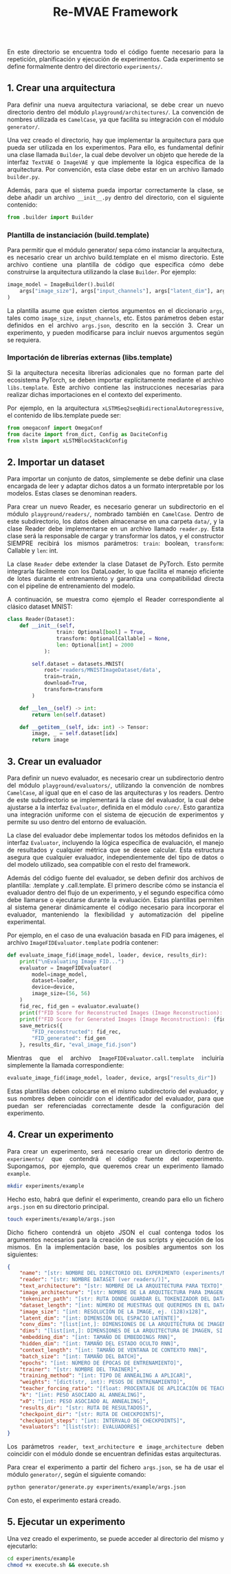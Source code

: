 <h1 align="center">Re-MVAE Framework</h1>

<br>
<br>

<div align="justify">

En este directorio se encuentra todo el código fuente necesario para la repetición, planificación y ejecución de experimentos. Cada experimento se define formalmente dentro del directorio `experiments/`.

## 1. Crear una arquitectura

Para definir una nueva arquitectura variacional, se debe crear un nuevo directorio dentro del módulo `playground/architectures/`. La convención de nombres utilizada es `CamelCase`, ya que facilita su integración con el módulo `generator/`.

Una vez creado el directorio, hay que implementar la arquitectura para que pueda ser utilizada en los experimentos. Para ello, es fundamental definir una clase llamada `Builder`, la cual debe devolver un objeto que herede de la interfaz `TextVAE` o `ImageVAE` y que implemente la lógica específica de la arquitectura. Por convención, esta clase debe estar en un archivo llamado `builder.py`.

Además, para que el sistema pueda importar correctamente la clase, se debe añadir un archivo `__init__.py` dentro del directorio, con el siguiente contenido:

```python
from .builder import Builder
```

### Plantilla de instanciación (build.template)

Para permitir que el módulo generator/ sepa cómo instanciar la arquitectura, es necesario crear un archivo build.template en el mismo directorio. Este archivo contiene una plantilla de código que especifica cómo debe construirse la arquitectura utilizando la clase `Builder`. Por ejemplo:

```python
image_model = ImageBuilder().build(
    args["image_size"], args["input_channels"], args["latent_dim"], args["conv_dims"]
)
```

La plantilla asume que existen ciertos argumentos en el diccionario `args`, tales como `image_size`, `input_channels`, etc. Estos parámetros deben estar definidos en el archivo `args.json`, descrito en la sección 3. Crear un experimento, y pueden modificarse para incluir nuevos argumentos según se requiera.

### Importación de librerías externas (libs.template)

Si la arquitectura necesita librerías adicionales que no forman parte del ecosistema PyTorch, se deben importar explícitamente mediante el archivo `libs.template`. Este archivo contiene las instrucciones necesarias para realizar dichas importaciones en el contexto del experimento.

Por ejemplo, en la arquitectura `xLSTMSeq2seqBidirectionalAutoregressive`, el contenido de libs.template puede ser:

```python
from omegaconf import OmegaConf
from dacite import from_dict, Config as DaciteConfig
from xlstm import xLSTMBlockStackConfig
```

## 2. Importar un dataset

Para importar un conjunto de datos, simplemente se debe definir una clase encargada de leer y adaptar dichos datos a un formato interpretable por los modelos. Estas clases se denominan readers.

Para crear un nuevo Reader, es necesario generar un subdirectorio en el módulo `playground/readers/`, nombrado también en `CamelCase`. Dentro de este subdirectorio, los datos deben almacenarse en una carpeta `data/`, y la clase Reader debe implementarse en un archivo llamado `reader.py`. Esta clase será la responsable de cargar y transformar los datos, y el constructor SIEMPRE recibirá los mismos parámetros: `train`: boolean, `transform`: Callable y `len`: int.

La clase `Reader` debe extender la clase Dataset de PyTorch. Esto permite integrarla fácilmente con los DataLoader, lo que facilita el manejo eficiente de lotes durante el entrenamiento y garantiza una compatibilidad directa con el pipeline de entrenamiento del modelo.

A continuación, se muestra como ejemplo el Reader correspondiente al clásico dataset MNIST:

```python
class Reader(Dataset):
    def __init__(self, 
                train: Optional[bool] = True, 
                transform: Optional[Callable] = None, 
                len: Optional[int] = 2000
            ):

        self.dataset = datasets.MNIST(
            root='readers/MNISTImageDataset/data',
            train=train,
            download=True,
            transform=transform
        )

    def __len__(self) -> int:
        return len(self.dataset)

    def __getitem__(self, idx: int) -> Tensor:
        image, _ = self.dataset[idx]
        return image
```

## 3. Crear un evaluador

Para definir un nuevo evaluador, es necesario crear un subdirectorio dentro del módulo `playground/evaluators/`, utilizando la convención de nombres `CamelCase`, al igual que en el caso de las arquitecturas y los readers. Dentro de este subdirectorio se implementará la clase del evaluador, la cual debe ajustarse a la interfaz `Evaluator`, definida en el módulo `core/`. Esto garantiza una integración uniforme con el sistema de ejecución de experimentos y permite su uso dentro del entorno de evaluación.

La clase del evaluador debe implementar todos los métodos definidos en la interfaz `Evaluator`, incluyendo la lógica específica de evaluación, el manejo de resultados y cualquier métrica que se desee calcular. Esta estructura asegura que cualquier evaluador, independientemente del tipo de datos o del modelo utilizado, sea compatible con el resto del framework.

Además del código fuente del evaluador, se deben definir dos archivos de plantilla: <nombre del evaluador>.template y <nombre del evaluador>.call.template. El primero describe cómo se instancia el evaluador dentro del flujo de un experimento, y el segundo especifica cómo debe llamarse o ejecutarse durante la evaluación. Estas plantillas permiten al sistema generar dinámicamente el código necesario para incorporar el evaluador, manteniendo la flexibilidad y automatización del pipeline experimental.

Por ejemplo, en el caso de una evaluación basada en FID para imágenes, el archivo `ImageFIDEvaluator.template` podría contener:

```python
def evaluate_image_fid(image_model, loader, device, results_dir):
    print("\nEvaluating Image FID...")
    evaluator = ImageFIDEvaluator(
        model=image_model,
        dataset=loader,
        device=device,
        image_size=(56, 56)
    )
    fid_rec, fid_gen = evaluator.evaluate()
    print(f"FID Score for Reconstructed Images (Image Reconstruction): {fid_rec:.2f}")
    print(f"FID Score for Generated Images (Image Reconstruction): {fid_gen:.2f}")
    save_metrics({
        "FID_reconstructed": fid_rec,
        "FID_generated": fid_gen
    }, results_dir, "eval_image_fid.json")
```


Mientras que el archivo `ImageFIDEvaluator.call.template` incluiría simplemente la llamada correspondiente:

```python
evaluate_image_fid(image_model, loader, device, args["results_dir"])
```

Estas plantillas deben colocarse en el mismo subdirectorio del evaluador, y sus nombres deben coincidir con el identificador del evaluador, para que puedan ser referenciadas correctamente desde la configuración del experimento.

## 4. Crear un experimento

Para crear un experimento, será necesario crear un directorio dentro de `experiments/` que contendrá el código fuente del experimento. Supongamos, por ejemplo, que queremos crear un experimento llamado `example`.

```bash
mkdir experiments/example
```

Hecho esto, habrá que definir el experimento, creando para ello un fichero `args.json` en su directorio principal.

```bash
touch experiments/example/args.json
```

Dicho fichero contendrá un objeto JSON el cual contenga todos los argumentos necesarios para la creación de sus scripts y ejecución de los mismos. En la implementación base, los posibles argumentos son los siguientes:

```json
{
    "name": "[str: NOMBRE DEL DIRECTORIO DEL EXPERIMENTO (experiments/NOMBRE)]",
    "reader": "[str: NOMBRE DATASET (ver readers/)]",
    "text_architecture": "[str: NOMBRE DE LA ARQUITECTURA PARA TEXTO]",
    "image_architecture": "[str: NOMBRE DE LA ARQUITECTURA PARA IMAGEN]",
    "tokenizer_path": "[str: RUTA DONDE GUARDAR EL TOKENIZADOR DEL DATASET]",
    "dataset_length": "[int: NÚMERO DE MUESTRAS QUE QUEREMOS EN EL DATASET]",
    "image_size": "[int: RESOLUCIÓN DE LA IMAGE, ej. (128)x128]",
    "latent_dim": "[int: DIMENSIÓN DEL ESPACIO LATENTE]",
    "conv_dims": "[list[int,]: DIMENSIONES DE LA ARQUITECTURA DE IMAGEN, SI ES CONVOLUCIONAL]",
    "dims": "[list[int,]: DIMENSIONES DE LA ARQUITECTURA DE IMAGEN, SI ES LINEAL]",
    "embedding_dim": "[int: TAMAÑO DE EMBEDDINGS RNN]",
    "hidden_dim": "[int: TAMAÑO DEL ESTADO OCULTO RNN]",
    "context_length": "[int: TAMAÑO DE VENTANA DE CONTEXTO RNN]",
    "batch_size": "[int: TAMAÑO DEL BATCH]",
    "epochs": "[int: NÚMERO DE ÉPOCAS DE ENTRENAMIENTO]",
    "trainer": "[str: NOMBRE DEL TRAINER]",
    "training_method": "[int: TIPO DE ANNEALING A APLICAR]",
    "weights": "[dict(str, int): PESOS DE ENTRENAMIENTO]",
    "teacher_forcing_ratio": "[float: PROCENTAJE DE APLICACIÓN DE TEACHER FORCING]",
    "k": "[int: PESO ASOCIADO AL ANNEALING]",
    "x0": "[int: PESO ASOCIADO AL ANNEALING]",
    "results_dir": "[str: RUTA DE RESULTADOS]",
    "checkpoint_dir": "[str: RUTA DE CHECKPOINTS]",
    "checkpoint_steps": "[int: INTERVALO DE CHECKPOINTS]",
    "evaluators": "[list(str): EVALUADORES]"
}
```

Los parámetros `reader`, `text_architecture` e `image_architecture` deben coincidir con el módulo donde se encuentran definidas estas arquitecturas.

Para crear el experimento a partir del fichero `args.json`, se ha de usar el módulo `generator/`, según el siguiente comando:

```bash
python generator/generate.py experiments/example/args.json
```

Con esto, el experimento estará creado.

## 5. Ejecutar un experimento

Una vez creado el experimento, se puede acceder al directorio del mismo y ejecutarlo:

```bash
cd experiments/example
chmod +x execute.sh && execute.sh
```


